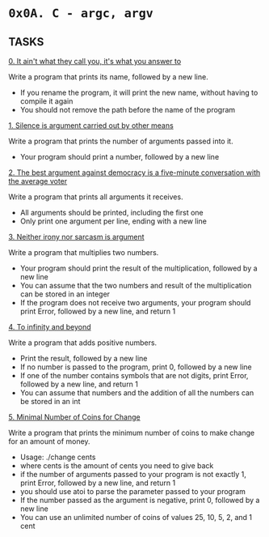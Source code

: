 `0x0A. C - argc, argv`
===

## TASKS


[0. It ain't what they call you, it's what you answer to](https://github.com/Finally-Kwaku/alx-low_level_programming/blob/master/0x0A-argc_argv/0-whatsmyname.c)

Write a program that prints its name, followed by a new line.

- If you rename the program, it will print the new name, without having to compile it again
- You should not remove the path before the name of the program


[1. Silence is argument carried out by other means](https://github.com/Finally-Kwaku/alx-low_level_programming/blob/master/0x0A-argc_argv/1-args.c)

Write a program that prints the number of arguments passed into it.

- Your program should print a number, followed by a new line


[2. The best argument against democracy is a five-minute conversation with the average voter](https://github.com/Finally-Kwaku/alx-low_level_programming/blob/master/0x0A-argc_argv/2-args.c)

Write a program that prints all arguments it receives.

- All arguments should be printed, including the first one
- Only print one argument per line, ending with a new line


[3. Neither irony nor sarcasm is argument](https://github.com/Finally-Kwaku/alx-low_level_programming/blob/master/0x0A-argc_argv/3-mul.c)

Write a program that multiplies two numbers.

- Your program should print the result of the multiplication, followed by a new line
- You can assume that the two numbers and result of the multiplication can be stored in an integer
- If the program does not receive two arguments, your program should print Error, followed by a new line, and return 1


[4. To infinity and beyond](https://github.com/Finally-Kwaku/alx-low_level_programming/blob/master/0x0A-argc_argv/4-add.c)

Write a program that adds positive numbers.

- Print the result, followed by a new line
- If no number is passed to the program, print 0, followed by a new line
- If one of the number contains symbols that are not digits, print Error, followed by a new line, and return 1
- You can assume that numbers and the addition of all the numbers can be stored in an int


[5. Minimal Number of Coins for Change](https://github.com/Finally-Kwaku/alx-low_level_programming/blob/master/0x0A-argc_argv/100-change.c)

Write a program that prints the minimum number of coins to make change for an amount of money.

- Usage: ./change cents
- where cents is the amount of cents you need to give back
- if the number of arguments passed to your program is not exactly 1, print Error, followed by a new line, and return 1
- you should use atoi to parse the parameter passed to your program
- If the number passed as the argument is negative, print 0, followed by a new line
- You can use an unlimited number of coins of values 25, 10, 5, 2, and 1 cent
